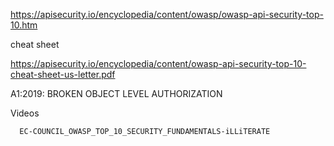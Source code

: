 https://apisecurity.io/encyclopedia/content/owasp/owasp-api-security-top-10.htm

cheat sheet

https://apisecurity.io/encyclopedia/content/owasp-api-security-top-10-cheat-sheet-us-letter.pdf

A1:2019: BROKEN OBJECT LEVEL AUTHORIZATION

Videos

      EC-COUNCIL_OWASP_TOP_10_SECURITY_FUNDAMENTALS-iLLiTERATE